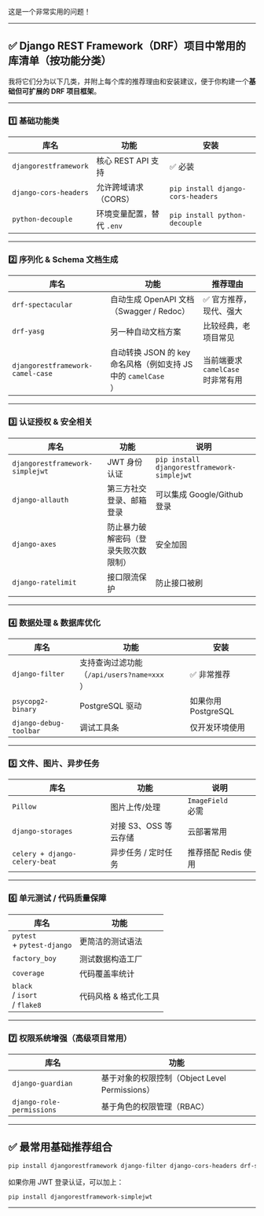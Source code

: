 这是一个非常实用的问题！

---

## ✅ Django REST Framework（DRF）项目中常用的库清单（按功能分类）
我将它们分为以下几类，并附上每个库的推荐理由和安装建议，便于你构建一个**基础但可扩展的 DRF 项目框架**。

---

### 1️⃣ 基础功能类
| 库名 | 功能 | 安装 |
| --- | --- | --- |
| `djangorestframework` | 核心 REST API 支持 | ✅ 必装 |
| `django-cors-headers` | 允许跨域请求（CORS） | `pip install django-cors-headers` |
| `python-decouple` | 环境变量配置，替代 `.env` | `pip install python-decouple` |


---

### 2️⃣ 序列化 & Schema 文档生成
| 库名 | 功能 | 推荐理由 |
| --- | --- | --- |
| `drf-spectacular` | 自动生成 OpenAPI 文档（Swagger / Redoc） | ✅ 官方推荐，现代、强大 |
| `drf-yasg` | 另一种自动文档方案 | 比较经典，老项目常见 |
| `djangorestframework-camel-case` | 自动转换 JSON 的 key 命名风格（例如支持 JS 中的 `camelCase`<br/>） | 当前端要求 `camelCase`<br/> 时非常有用 |


---

### 3️⃣ 认证授权 & 安全相关
| 库名 | 功能 | 说明 |
| --- | --- | --- |
| `djangorestframework-simplejwt` | JWT 身份认证 | `pip install djangorestframework-simplejwt` |
| `django-allauth` | 第三方社交登录、邮箱登录 | 可以集成 Google/Github 登录 |
| `django-axes` | 防止暴力破解密码（登录失败次数限制） | 安全加固 |
| `django-ratelimit` | 接口限流保护 | 防止接口被刷 |


---

### 4️⃣ 数据处理 & 数据库优化
| 库名 | 功能 | 安装 |
| --- | --- | --- |
| `django-filter` | 支持查询过滤功能（`/api/users?name=xxx`<br/>） | ✅ 非常推荐 |
| `psycopg2-binary` | PostgreSQL 驱动 | 如果你用 PostgreSQL |
| `django-debug-toolbar` | 调试工具条 | 仅开发环境使用 |


---

### 5️⃣ 文件、图片、异步任务
| 库名 | 功能 | 说明 |
| --- | --- | --- |
| `Pillow` | 图片上传/处理 | `ImageField`<br/> 必需 |
| `django-storages` | 对接 S3、OSS 等云存储 | 云部署常用 |
| `celery + django-celery-beat` | 异步任务 / 定时任务 | 推荐搭配 Redis 使用 |


---

### 6️⃣ 单元测试 / 代码质量保障
| 库名 | 功能 |
| --- | --- |
| `pytest`<br/> + `pytest-django` | 更简洁的测试语法 |
| `factory_boy` | 测试数据构造工厂 |
| `coverage` | 代码覆盖率统计 |
| `black`<br/> / `isort`<br/> / `flake8` | 代码风格 & 格式化工具 |


---

### 7️⃣ 权限系统增强（高级项目常用）
| 库名 | 功能 |
| --- | --- |
| `django-guardian` | 基于对象的权限控制（Object Level Permissions） |
| `django-role-permissions` | 基于角色的权限管理（RBAC） |


---

## ✅ 最常用基础推荐组合
```bash
pip install djangorestframework django-filter django-cors-headers drf-spectacular Pillow
```

如果你用 JWT 登录认证，可以加上：

```bash
pip install djangorestframework-simplejwt
```

---



